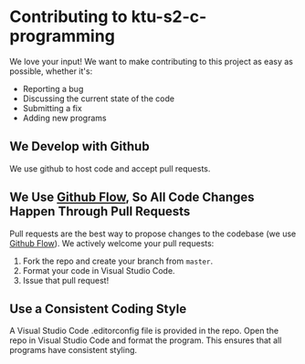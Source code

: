 # Contributing to ktu-s2-c-programming
We love your input! We want to make contributing to this project as easy as possible, whether it's:

- Reporting a bug
- Discussing the current state of the code
- Submitting a fix
- Adding new programs

## We Develop with Github
We use github to host code and accept pull requests.

## We Use [Github Flow](https://guides.github.com/introduction/flow/index.html), So All Code Changes Happen Through Pull Requests
Pull requests are the best way to propose changes to the codebase (we use [Github Flow](https://guides.github.com/introduction/flow/index.html)). We actively welcome your pull requests:

1. Fork the repo and create your branch from `master`.
2. Format your code in Visual Studio Code.
3. Issue that pull request!

## Use a Consistent Coding Style
A Visual Studio Code .editorconfig file is provided in the repo. Open the repo in Visual Studio Code and format the program. This ensures that all programs have consistent styling.